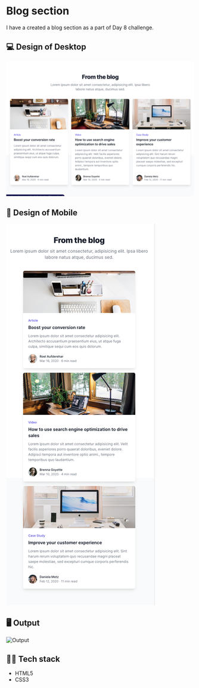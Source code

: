 # Blog section
I have a created a blog section as a part of Day 8 challenge.

## 💻 Design of Desktop
![Design](design[DESKTOP].png)

## 📱 Design of Mobile
![Design](design[MOBILE].png)

## 🖥️ Output 
![Output](Blog.gif)

## 🧑‍💻 Tech stack
- HTML5
- CSS3